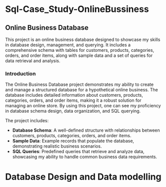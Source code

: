 # Sql-Case_Study-OnlineBussiness

## Online Business Database

This project is an online business database designed to showcase my skills in database design, management, and querying. It includes a comprehensive schema with tables for customers, products, categories, orders, and order items, along with sample data and a set of queries for data retrieval and analysis.

### Introduction

The Online Business Database project demonstrates my ability to create and manage a structured database for a hypothetical online business. The database includes detailed information about customers, products, categories, orders, and order items, making it a robust solution for managing an online store. By using this project, one can see my proficiency in database schema design, data organization, and SQL querying.

The project includes:
- **Database Schema**: A well-defined structure with relationships between customers, products, categories, orders, and order items.
- **Sample Data**: Example records that populate the database, demonstrating realistic business scenarios.
- **SQL Queries**: Predefined queries that retrieve and analyze data, showcasing my ability to handle common business data requirements.

# Database Design and Data modelling 
